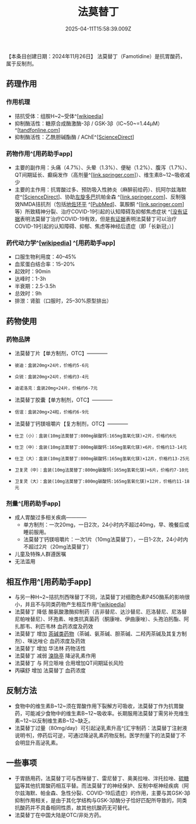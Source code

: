 ﻿---
title: 法莫替丁
description: 
published: true
date: 2025-04-11T15:58:39.009Z
tags: 
editor: markdown
dateCreated: 2025-04-11T15:58:34.573Z
---

【本条目创建日期：2024年11月26日】
法莫替丁（Famotidine）是抗胃酸药，属于反制剂。
## 药理作用
### 作用机理
- 拮抗受体：组胺H~2~受体^[[wikipedia](https://en.wikipedia.org/wiki/Famotidine#Mechanism_of_action)]
- 抑制酶活性：糖原合成酶激酶-3β / GSK-3β（IC~50~=1.44μM）^[[tandfonline.com](https://www.tandfonline.com/doi/10.3109/14756366.2012.672413)]
- 抑制酶活性：乙酰胆碱酯酶 / AChE^[[ScienceDirect](https://www.sciencedirect.com/science/article/abs/pii/S0166432824004261)]
### 药物作用^[用药助手app]
- 主要的副作用：头痛（4.7%）、头晕（1.3%）、便秘（1.2%）、腹泻（1.7%）、QT间期延长、癫痫发作（高剂量^[[link.springer.com](https://link.springer.com/article/10.1007/s12035-024-04003-z#Sec12)]）、维生素B~12~吸收减少
- 主要的主作用：抗胃酸过多、预防吸入性肺炎（麻醉前给药）、抗阿尔兹海默症^[[ScienceDirect](https://www.sciencedirect.com/science/article/abs/pii/S0166432824004261)]、协助[左旋多巴](/drug/多巴丝肼)抗帕金森 ^[[link.springer.com](https://link.springer.com/article/10.1007/s12035-024-04003-z#Sec12)]、反制强效NMDA拮抗剂（包括[地佐环平](/drug/MK-801) ^[[PubMed](https://pubmed.ncbi.nlm.nih.gov/31563592/)]、氯胺酮 ^[[link.springer.com](https://link.springer.com/article/10.1007/s12035-024-04003-z#Sec12)]等）所致精神分裂、治疗COVID-19引起的认知障碍及抑郁焦虑症状 ^[[没有证据](https://www.journalofinfection.com/article/S0163-4453(22)00683-1/fulltext)表明法莫替丁治疗COVID-19有效，但是[有证据](https://psychopharmacologyinstitute.com/section/famotidine-for-covid-19-brain-fog-a-promising-treatment-option-2801-5691)表明法莫替丁可以治疗COVID-19引起的认知障碍、抑郁、焦虑等神经后遗症（即「长新冠」）]
### 药代动力学^[[wikipedia](https://en.wikipedia.org/wiki/Famotidine)] ^[用药助手app]
- 口服生物利用度：40–45%
- 血浆蛋白结合率：15–20%
- 起效时：90min
- 达峰时：1-3h
- 半衰期：2.5-3.5h
- 总效时：9h
- 排泄：肾脏（口服时，25–30%原型排出）
## 药物使用
### 药物品牌
- 法莫替丁片【单方制剂，OTC】————
-     彼迪：盒装20mg×24片，价格约5-6元
-     众锐：盒装20mg×24片，价格约3-4元
-     迪诺洛克：盒装20mg×24片，价格约6-7元
- 法莫替丁胶囊【单方制剂，OTC】————
-     信谊：盒装20mg×24粒，价格约6-9元
- 法莫替丁钙镁咀嚼片【复方制剂，OTC】————
-     仕卫（小）：盒装(10mg法莫替丁:800mg碳酸钙:165mg氢氧化镁)×2片，价格约6元
-     仕卫（中）：盒装(10mg法莫替丁:800mg碳酸钙:165mg氢氧化镁)×6片，价格约13-14元
-     仕卫（大）：盒装(10mg法莫替丁:800mg碳酸钙:165mg氢氧化镁)×12片，价格约13-25元
-     卫复灵（中）：盒装(10mg法莫替丁:800mg碳酸钙:165mg氢氧化镁)×6片，价格约7-10元
-     卫复灵（大）：盒装(10mg法莫替丁:800mg碳酸钙:165mg氢氧化镁)×12片，价格约11-18元
### 剂量^[用药助手app]
- 成人胃酸过多相关疾病————
  - 单方制剂：一次20mg，一日2次，24小时内不超过40mg，早、晚餐后或睡前服用。
  - 法莫替丁钙镁咀嚼片：一次1片（10mg法莫替丁），一日1-2次，24小时内不超过2片（20mg法莫替丁）
- 儿童及特殊人群遵医嘱
- 无法滥用
## 相互作用^[用药助手app]
- 与另一种H~2~拮抗剂西咪替丁不同，法莫替丁对细胞色素P450酶系的影响很小，并且不与同类药物产生相互作用^[[wikipedia](https://en.wikipedia.org/wiki/Famotidine#Interactions)]
- 法莫替丁 降低 酪氨酸激酶抑制药（吉非替尼、达沙替尼、厄洛替尼、尼洛替尼帕唑替尼）、环孢素、唑类抗真菌药（酮康唑、伊曲康唑）、头孢泊肟酯、阿扎那韦、利匹韦林 血药浓度及药效
- 法莫替丁 增加 [茶碱类药物](/drug/茶碱类药物)（茶碱、氨茶碱、胆茶碱、二羟丙茶碱及其复方制剂）、咪达唑仑 血药浓度及药效
- 法莫替丁 增加 华法林 药物活性
- 法莫替丁 减弱 [溴隐亭](/drug/溴隐亭) 降泌乳素作用
- 法莫替丁 与 阿立哌唑 合用增加QT间期延长风险
- 丙磺舒 增加 法莫替丁 血药浓度
## 反制方法
- 食物中的维生素B~12~须在胃酸作用下裂解方可吸收，法莫替丁作为抗胃酸药，可能减少食物中的维生素B~12~吸收率。长期服用法莫替丁需另补充维生素~12~以反制维生素B~12~缺乏。
- 法莫替丁过量（80mg/day）可引起泌乳素升高^[汇宇制药：法莫替丁注射液说明书]，停药后可逆，可通过降泌乳素药物反制。医学剂量下的法莫替丁不会明显升高泌乳素。
## 一些事项
- 于胃肠用药，法莫替丁可与西咪替丁、雷尼替丁、奥美拉唑、泮托拉唑、[硫糖铝](/drug/硫糖铝)等其他抗胃酸药相互平替。而法莫替丁的神经保护、反制中枢神经疾病（阿尔兹海默、帕金森、急性分裂、COVID-19后遗症）的作用，主要与其GSK-3β抑制作用相关，是由于其化学结构与GSK-3β酶分子恰好匹配所导致的，同类抗酸药并不具备相同性质，故其他抗酸药无可替代。
- 法莫替丁在中国大陆是OTC/非处方药。
